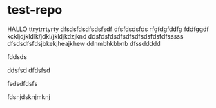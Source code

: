 # test-repo

HALLO
ttrytrrtyrty
dfsdsfdsdfsdsfsdf
dfsfdsdsfds
rfgfdgfddfg
fddfggdf
kckljdjkldlk/jdkl/jkldjkdzjknd
ddsfdsfdsdfsdfsdfsdsfdsfdfsssss
dfsdsdfsfdsjbkekjheajkhew
ddnmbhkbbnb
dfssddddd

fddsds

ddsfsd
dfdsfsd


fsdsdfdsfs


fdsnjdsknjmknj
